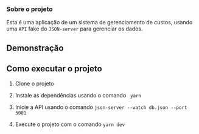 ### Sobre o projeto

Esta é uma aplicação de um sistema de gerenciamento de custos, usando uma `API` fake do `JSON-server` para gerenciar os dados.

## Demonstração


## Como executar o projeto

1. Clone o projeto 
2. Instale as dependências usando o comando
`` 
yarn 
``
4. Inicie a API usando o comando 
``
json-server --watch db.json --port 5001
``

5. Execute o projeto com o comando 
``
yarn dev 
``
